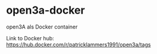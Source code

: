 # open3a-docker
open3A als Docker container

Link to Docker hub: https://hub.docker.com/r/patricklammers1991/open3a/tags
